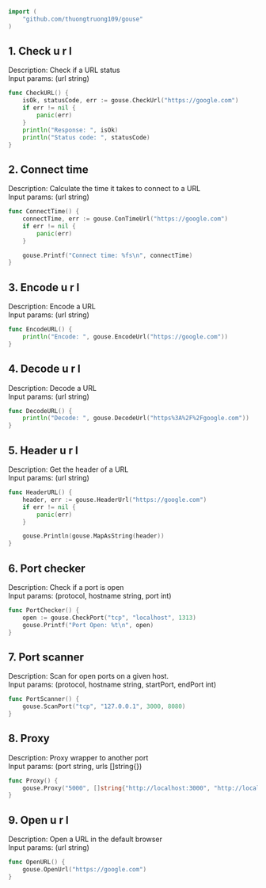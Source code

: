 
# <Badge style='font-size: 1.8rem; text-shadow: 1px 1px 2px rgba(0, 0, 0, 0.3); padding: 0.35rem 0.75rem 0.35rem 0;' type='info' text='🔖 Net' />


```go
import (
	"github.com/thuongtruong109/gouse"
)
```

## 1. Check u r l

Description: Check if a URL status<br>Input params: (url string)<br>

```go
func CheckURL() {
	isOk, statusCode, err := gouse.CheckUrl("https://google.com")
	if err != nil {
		panic(err)
	}
	println("Response: ", isOk)
	println("Status code: ", statusCode)
}
```

## 2. Connect time

Description: Calculate the time it takes to connect to a URL<br>Input params: (url string)<br>

```go
func ConnectTime() {
	connectTime, err := gouse.ConTimeUrl("https://google.com")
	if err != nil {
		panic(err)
	}

	gouse.Printf("Connect time: %fs\n", connectTime)
}
```

## 3. Encode u r l

Description: Encode a URL<br>Input params: (url string)<br>

```go
func EncodeURL() {
	println("Encode: ", gouse.EncodeUrl("https://google.com"))
}
```

## 4. Decode u r l

Description: Decode a URL<br>Input params: (url string)<br>

```go
func DecodeURL() {
	println("Decode: ", gouse.DecodeUrl("https%3A%2F%2Fgoogle.com"))
}
```

## 5. Header u r l

Description: Get the header of a URL<br>Input params: (url string)<br>

```go
func HeaderURL() {
	header, err := gouse.HeaderUrl("https://google.com")
	if err != nil {
		panic(err)
	}

	gouse.Println(gouse.MapAsString(header))
}
```

## 6. Port checker

Description: Check if a port is open<br>Input params: (protocol, hostname string, port int)<br>

```go
func PortChecker() {
	open := gouse.CheckPort("tcp", "localhost", 1313)
	gouse.Printf("Port Open: %t\n", open)
}
```

## 7. Port scanner

Description: Scan for open ports on a given host.<br>Input params: (protocol, hostname string, startPort, endPort int)<br>

```go
func PortScanner() {
	gouse.ScanPort("tcp", "127.0.0.1", 3000, 8080)
}
```

## 8. Proxy

Description: Proxy wrapper to another port<br>Input params: (port string, urls []string{})<br>

```go
func Proxy() {
	gouse.Proxy("5000", []string{"http://localhost:3000", "http://localhost:3001"})
}
```

## 9. Open u r l

Description: Open a URL in the default browser<br>Input params: (url string)<br>

```go
func OpenURL() {
	gouse.OpenUrl("https://google.com")
}
```
